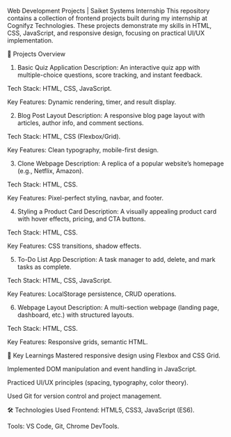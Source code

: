 Web Development Projects | Saiket Systems Internship
This repository contains a collection of frontend projects built during my internship at Cognifyz Technologies. These projects demonstrate my skills in HTML, CSS, JavaScript, and responsive design, focusing on practical UI/UX implementation.

📌 Projects Overview
1. Basic Quiz Application
Description: An interactive quiz app with multiple-choice questions, score tracking, and instant feedback.

Tech Stack: HTML, CSS, JavaScript.

Key Features: Dynamic rendering, timer, and result display.

2. Blog Post Layout
Description: A responsive blog page layout with articles, author info, and comment sections.

Tech Stack: HTML, CSS (Flexbox/Grid).

Key Features: Clean typography, mobile-first design.

3. Clone Webpage
Description: A replica of a popular website’s homepage (e.g., Netflix, Amazon).

Tech Stack: HTML, CSS.

Key Features: Pixel-perfect styling, navbar, and footer.

4. Styling a Product Card
Description: A visually appealing product card with hover effects, pricing, and CTA buttons.

Tech Stack: HTML, CSS.

Key Features: CSS transitions, shadow effects.

5. To-Do List App
Description: A task manager to add, delete, and mark tasks as complete.

Tech Stack: HTML, CSS, JavaScript.

Key Features: LocalStorage persistence, CRUD operations.

6. Webpage Layout
Description: A multi-section webpage (landing page, dashboard, etc.) with structured layouts.

Tech Stack: HTML, CSS.

Key Features: Responsive grids, semantic HTML.

🚀 Key Learnings
Mastered responsive design using Flexbox and CSS Grid.

Implemented DOM manipulation and event handling in JavaScript.

Practiced UI/UX principles (spacing, typography, color theory).

Used Git for version control and project management.

🛠️ Technologies Used
Frontend: HTML5, CSS3, JavaScript (ES6).

Tools: VS Code, Git, Chrome DevTools.

